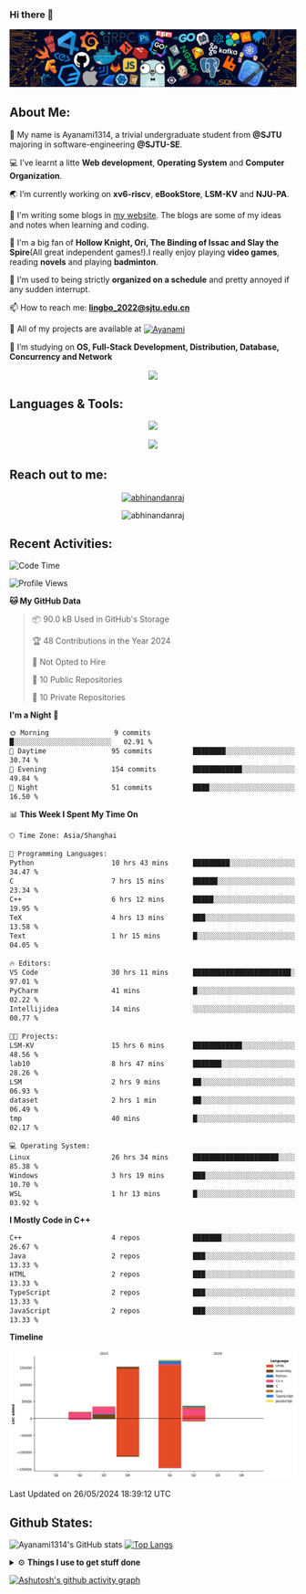 ### Hi there 👋

![image](https://github.com/Ayanami1314/Ayanami1314/blob/master/assets/Programming.png)

## **About Me:**

🔭 My name is Ayanami1314, a trivial undergraduate student from **@SJTU** majoring in software-engineering **@SJTU-SE**.

💻 I’ve learnt a litte **Web development**, **Operating System** and **Computer Organization**.

🌏 I’m currently working on **xv6-riscv**, **eBookStore**, **LSM-KV** and **NJU-PA**.

📒 I'm writing some blogs in <a href="https://ayanami1314.github.io/">my website</a>. The blogs are some of my ideas and notes when learning and coding.

📜 I'm a big fan of **Hollow Knight, Ori, The Binding of Issac and Slay the Spire**(All great independent games!).I really enjoy playing **video games**, reading **novels** and playing **badminton**.

🤖 I'm used to being strictly **organized on a schedule** and pretty annoyed if any sudden interrupt.

📫 How to reach me: **lingbo_2022@sjtu.edu.cn**

💬 All of my projects are available at <a href="https://github.com/Ayanami1314" target="blank"><img align="center" src="https://raw.githubusercontent.com/rahuldkjain/github-profile-readme-generator/master/src/images/icons/Social/github.svg" alt="Ayanami" height="30" width="40" /></a>

🌱 I’m studying on **OS, Full-Stack Development, Distribution, Database, Concurrency and Network**

<p align="center">
   <img align="center" src="https://github-readme-streak-stats.herokuapp.com/?user=Ayanami1314&theme=radical&hide_border=true"/>
</p>

## **Languages & Tools:**

<p align="center">
  <a href="https://skillicons.dev">
    <img src="https://skillicons.dev/icons?i=c,cpp,html,css,ts,react,java,python,spring" />
  </a>
</p>
<p align="center">
  <a href="https://skillicons.dev">
    <img src="https://skillicons.dev/icons?i=linux,docker,vim,vscode,git,mongodb,mysql" />
  </a>
</p>

## **Reach out to me:** ️

<p align="center">
<a href="https://Ayanami1314.github.io" target="_blank"><img align="center" src="https://img.shields.io/badge/Website-3b5998?style=flat-square&logo=google-chrome&logoColor=white" alt="abhinandanraj" /></a>
<p align="center"> <img src="https://komarev.com/ghpvc/?username=Ayanami1314&label=Visitors&color=0088cc&style=flat-square" alt="abhinandanraj" /> </p>

## **Recent Activities:**

<!--START_SECTION:waka-->
![Code Time](http://img.shields.io/badge/Code%20Time-676%20hrs%2035%20mins-blue)

![Profile Views](http://img.shields.io/badge/Profile%20Views-10-blue)

**🐱 My GitHub Data** 

> 📦 90.0 kB Used in GitHub's Storage 
 > 
> 🏆 48 Contributions in the Year 2024
 > 
> 🚫 Not Opted to Hire
 > 
> 📜 10 Public Repositories 
 > 
> 🔑 10 Private Repositories 
 > 
**I'm a Night 🦉** 

```text
🌞 Morning                9 commits           █░░░░░░░░░░░░░░░░░░░░░░░░   02.91 % 
🌆 Daytime                95 commits          ████████░░░░░░░░░░░░░░░░░   30.74 % 
🌃 Evening                154 commits         ████████████░░░░░░░░░░░░░   49.84 % 
🌙 Night                  51 commits          ████░░░░░░░░░░░░░░░░░░░░░   16.50 % 
```


📊 **This Week I Spent My Time On** 

```text
🕑︎ Time Zone: Asia/Shanghai

💬 Programming Languages: 
Python                   10 hrs 43 mins      █████████░░░░░░░░░░░░░░░░   34.47 % 
C                        7 hrs 15 mins       ██████░░░░░░░░░░░░░░░░░░░   23.34 % 
C++                      6 hrs 12 mins       █████░░░░░░░░░░░░░░░░░░░░   19.95 % 
TeX                      4 hrs 13 mins       ███░░░░░░░░░░░░░░░░░░░░░░   13.58 % 
Text                     1 hr 15 mins        █░░░░░░░░░░░░░░░░░░░░░░░░   04.05 % 

🔥 Editors: 
VS Code                  30 hrs 11 mins      ████████████████████████░   97.01 % 
PyCharm                  41 mins             █░░░░░░░░░░░░░░░░░░░░░░░░   02.22 % 
Intellijidea             14 mins             ░░░░░░░░░░░░░░░░░░░░░░░░░   00.77 % 

🐱‍💻 Projects: 
LSM-KV                   15 hrs 6 mins       ████████████░░░░░░░░░░░░░   48.56 % 
lab10                    8 hrs 47 mins       ███████░░░░░░░░░░░░░░░░░░   28.26 % 
LSM                      2 hrs 9 mins        ██░░░░░░░░░░░░░░░░░░░░░░░   06.93 % 
dataset                  2 hrs 1 min         ██░░░░░░░░░░░░░░░░░░░░░░░   06.49 % 
tmp                      40 mins             █░░░░░░░░░░░░░░░░░░░░░░░░   02.17 % 

💻 Operating System: 
Linux                    26 hrs 34 mins      █████████████████████░░░░   85.38 % 
Windows                  3 hrs 19 mins       ███░░░░░░░░░░░░░░░░░░░░░░   10.70 % 
WSL                      1 hr 13 mins        █░░░░░░░░░░░░░░░░░░░░░░░░   03.92 % 
```

**I Mostly Code in C++** 

```text
C++                      4 repos             ███████░░░░░░░░░░░░░░░░░░   26.67 % 
Java                     2 repos             ███░░░░░░░░░░░░░░░░░░░░░░   13.33 % 
HTML                     2 repos             ███░░░░░░░░░░░░░░░░░░░░░░   13.33 % 
TypeScript               2 repos             ███░░░░░░░░░░░░░░░░░░░░░░   13.33 % 
JavaScript               2 repos             ███░░░░░░░░░░░░░░░░░░░░░░   13.33 % 
```



**Timeline**

![Lines of Code chart](https://raw.githubusercontent.com/Ayanami1314/Ayanami1314/master/assets/bar_graph.png)


 Last Updated on 26/05/2024 18:39:12 UTC
<!--END_SECTION:waka-->

## **Github States:**

![Ayanami1314's GitHub stats](https://github-readme-stats.vercel.app/api?username=Ayanami1314&show_icons=true&bg_color=00000000)
[![Top Langs](https://github-readme-stats.vercel.app/api/top-langs/?username=Ayanami1314&layout=donut)](https://github.com/anuraghazra/github-readme-stats)

<details>
  <summary>⚙️ <b> Things I use to get stuff done</b></summary>
  	<ul>
  	   <li><b>OS:</b> Windows 11 / Ubuntu 22.04(wsl2) / Ubuntu 22.04 </li>
	     <li><b>Laptop:OMEN by HP Laptop</b> </li>
  	   <li><b>Browser: </b> Google Browser</li>
	     <li><b>Code Editor:</b> VSCode / IntelliJ / Pycharm </li>
	     <li><b>To Stay Updated:</b> April 16th 2024</li>
	    <br />
	</ul>
</details>

[![Ashutosh's github activity graph](https://github-readme-activity-graph.vercel.app/graph?username=Ayanami1314&theme=react-dark)](https://github.com/ashutosh00710/github-readme-activity-graph)
